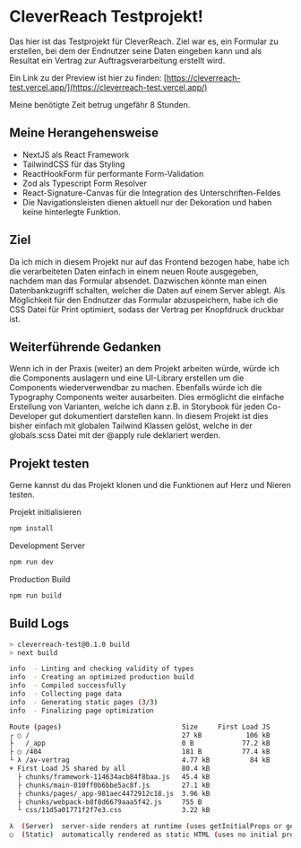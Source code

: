 # CleverReach Testprojekt!

Das hier ist das Testprojekt für CleverReach. Ziel war es, ein Formular zu erstellen, bei dem der Endnutzer seine Daten eingeben kann und als Resultat ein Vertrag zur Auftragsverarbeitung erstellt wird.

Ein Link zu der Preview ist hier zu finden: [https://cleverreach-test.vercel.app/](https://cleverreach-test.vercel.app/)

Meine benötigte Zeit betrug ungefähr 8 Stunden.

## Meine Herangehensweise

- NextJS als React Framework
- TailwindCSS für das Styling
- ReactHookForm für performante Form-Validation
- Zod als Typescript Form Resolver
- React-Signature-Canvas für die Integration des Unterschriften-Feldes
- Die Navigationsleisten dienen aktuell nur der Dekoration und haben keine hinterlegte Funktion.

## Ziel

Da ich mich in diesem Projekt nur auf das Frontend bezogen habe, habe ich die verarbeiteten Daten einfach in einem neuen Route ausgegeben, nachdem man das Formular absendet. Dazwischen könnte man einen Datenbankzugriff schalten, welcher die Daten auf einem Server ablegt. Als Möglichkeit für den Endnutzer das Formular abzuspeichern, habe ich die CSS Datei für Print optimiert, sodass der Vertrag per Knopfdruck druckbar ist.

## Weiterführende Gedanken

Wenn ich in der Praxis (weiter) an dem Projekt arbeiten würde, würde ich die Components auslagern und eine UI-Library erstellen um die Components wiederverwendbar zu machen. Ebenfalls würde ich die Typography Components weiter ausarbeiten. Dies ermöglicht die einfache Erstellung von Varianten, welche ich dann z.B. in Storybook für jeden Co-Developer gut dokumentiert darstellen kann. In diesem Projekt ist dies bisher einfach mit globalen Tailwind Klassen gelöst, welche in der globals.scss Datei mit der @apply rule deklariert werden.

## Projekt testen

Gerne kannst du das Projekt klonen und die Funktionen auf Herz und Nieren testen.

Projekt initialisieren

```bash
npm install
```

Development Server

```bash
npm run dev
```

Production Build

```bash
npm run build
```

## Build Logs

```bash
> cleverreach-test@0.1.0 build
> next build

info  - Linting and checking validity of types
info  - Creating an optimized production build
info  - Compiled successfully
info  - Collecting page data
info  - Generating static pages (3/3)
info  - Finalizing page optimization

Route (pages)                              Size     First Load JS
┌ ○ /                                      27 kB           106 kB
├   /_app                                  0 B            77.2 kB
├ ○ /404                                   181 B          77.4 kB
└ λ /av-vertrag                            4.77 kB          84 kB
+ First Load JS shared by all              80.4 kB
  ├ chunks/framework-114634acb84f8baa.js   45.4 kB
  ├ chunks/main-010ff0b6bbe5ac8f.js        27.1 kB
  ├ chunks/pages/_app-981aec4472912c18.js  3.96 kB
  ├ chunks/webpack-b8f8d6679aaa5f42.js     755 B
  └ css/11d5a01771f2f7e3.css               3.22 kB

λ  (Server)  server-side renders at runtime (uses getInitialProps or getServerSideProps)
○  (Static)  automatically rendered as static HTML (uses no initial props)
```
